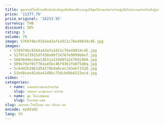 ```yaml
---
title: ชุดเดรสสีโรสโกลด์ปักผ้าประดับลูกปัดสีทองปักลายลูกไม้ชุดไปงานเต้นรำเจ้าหญิงปิดไหล่หวานสำหรับเด็กผู้หญิงอายุ16ปี vestidos de 15
price: '11377.76'
price_original: '16253.95'
currency: THB
discount: 30%
rating: 5
volume: 79
image: S76974bc9164a43afa1011c76e49834c4E.jpg
images:
  - S76974bc9164a43afa1011c76e49834c4E.jpg
  - S270fa73915df450a90f24767e9899bbef.jpg
  - S6036ddecdee14b31a15d407a2e76924bO.jpg
  - S09e7def01f764a45bc46f9361fe075d8q.jpg
  - Sc64d2b2961d54279bda8cec243ebf332D.jpg
  - S1bd0cee42aba41d8bc75dcbdbb6223ecd.jpg
video: ''
categories:
  - name: งานแต่งงานและกิจกรรม
    slug: งานแต-งงานและก-จกรรม
  - name: ชุด โอกาสพิเศษ
    slug: โอกาสพ-เศษ
slug: ดเดรสส-โรสโกลด-กผ-าประด-บล
encode: op9IoQI
lang: th
---
```

  